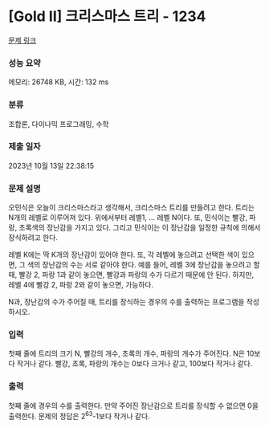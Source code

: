 # [Gold II] 크리스마스 트리 - 1234 

[문제 링크](https://www.acmicpc.net/problem/1234) 

### 성능 요약

메모리: 26748 KB, 시간: 132 ms

### 분류

조합론, 다이나믹 프로그래밍, 수학

### 제출 일자

2023년 10월 13일 22:38:15

### 문제 설명

<p>오민식은 오늘이 크리스마스라고 생각해서, 크리스마스 트리를 만들려고 한다. 트리는 N개의 레벨로 이루어져 있다. 위에서부터 레벨1, ... 레벨 N이다. 또, 민식이는 빨강, 파랑, 초록색의 장난감을 가지고 있다. 그리고 민식이는 이 장난감을 일정한 규칙에 의해서 장식하려고 한다.</p>

<p>레벨 K에는 딱 K개의 장난감이 있어야 한다. 또, 각 레벨에 놓으려고 선택한 색이 있으면, 그 색의 장난감의 수는 서로 같아야 한다. 예를 들어, 레벨 3에 장난감을 놓으려고 할 때, 빨강 2, 파랑 1과 같이 놓으면, 빨강과 파랑의 수가 다르기 때문에 안 된다. 하지만, 레벨 4에 빨강 2, 파랑 2와 같이 놓으면, 가능하다.</p>

<p>N과, 장난감의 수가 주어질 때, 트리를 장식하는 경우의 수를 출력하는 프로그램을 작성하시오.</p>

### 입력 

 <p>첫째 줄에 트리의 크기 N, 빨강의 개수, 초록의 개수, 파랑의 개수가 주어진다. N은 10보다 작거나 같다. 빨강, 초록, 파랑의 개수는 0보다 크거나 같고, 100보다 작거나 같다.</p>

### 출력 

 <p>첫째 줄에 경우의 수를 출력한다. 만약 주어진 장난감으로 트리를 장식할 수 없으면 0을 출력한다. 문제의 정답은 2<sup>63</sup>-1보다 작거나 같다.</p>

